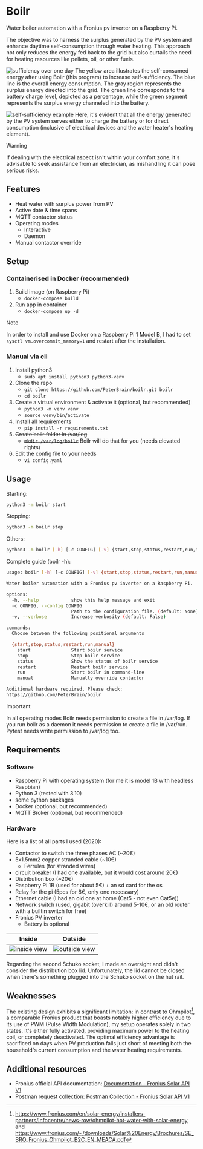 # Boilr

Water boiler automation with a Fronius pv inverter on a Raspberry Pi.

The objective was to harness the surplus generated by the PV system and enhance daytime self-consumption through water heating. This approach not only reduces the energy fed back to the grid but also curtails the need for heating resources like pellets, oil, or other fuels.

![sufficiency over one day](./docs/sufficiency.jpg)
The yellow area illustrates the self-consumed energy after using Boilr (this program) to increase self-sufficiency. The blue line is the overall energy consumption. The gray region represents the surplus energy directed into the grid. The green line corresponds to the battery charge level, depicted as a percentage, while the green segment represents the surplus energy channeled into the battery.

![self-sufficiency example](./docs/fronius.jpg)
Here, it's evident that all the energy generated by the PV system serves either to charge the battery or for direct consumption (inclusive of electrical devices and the water heater's heating element).

> [!WARNING]
> If dealing with the electrical aspect isn't within your comfort zone, it's advisable to seek assistance from an electrician, as mishandling it can pose serious risks.

## Features

- Heat water with surplus power from PV
- Active date & time spans
- MQTT contactor status
- Operating modes
  - Interactive
  - Daemon
- Manual contactor override

## Setup

### Containerised in Docker (recommended)

1. Build image (on Raspberry Pi)
   - `docker-compose build`
1. Run app in container
   - `docker-compose up -d`

> [!NOTE]
> In order to install and use Docker on a Raspberry Pi 1 Model B, I had to set `sysctl vm.overcommit_memory=1` and restart after the installation.

### Manual via cli

1. Install python3
   - `sudo apt install python3 python3-venv`
1. Clone the repo
   - `git clone https://github.com/PeterBrain/boilr.git boilr`
   - `cd boilr`
1. Create a virtual environment & activate it (optional, but recommended)
   - `python3 -m venv venv`
   - `source venv/bin/activate`
1. Install all requirements
   - `pip install -r requirements.txt`
1. ~~Create boilr folder in /var/log~~
   - ~~`mkdir /var/log/boilr`~~ Boilr will do that for you (needs elevated rights)
1. Edit the config file to your needs
   - `vi config.yaml`

## Usage

Starting:

```bash
python3 -m boilr start
```

Stopping:

```bash
python3 -m boilr stop
```

Others:

```bash
python3 -m boilr [-h] [-c CONFIG] [-v] {start,stop,status,restart,run,manual {0,1}}
```

Complete guide (boilr -h):

```bash
usage: boilr [-h] [-c CONFIG] [-v] {start,stop,status,restart,run,manual} ...

Water boiler automation with a Fronius pv inverter on a Raspberry Pi.

options:
  -h, --help            show this help message and exit
  -c CONFIG, --config CONFIG
                        Path to the configuration file. (default: None)
  -v, --verbose         Increase verbosity (default: False)

commands:
  Choose between the following positional arguments

  {start,stop,status,restart,run,manual}
    start               Start boilr service
    stop                Stop boilr service
    status              Show the status of boilr service
    restart             Restart boilr service
    run                 Start boilr in command-line
    manual              Manually override contactor

Additional hardware required. Please check:
https://github.com/PeterBrain/boilr
```

> [!IMPORTANT]
> In all operating modes Boilr needs permission to create a file in /var/log. If you run boilr as a daemon it needs permission to create a file in /var/run. Pytest needs write permission to /var/log too.

## Requirements

### Software

- Raspberry Pi with operating system (for me it is model 1B with headless Raspbian)
- Python 3 (tested with 3.10)
- some python packages
- Docker (optional, but recommended)
- MQTT Broker (optional, but recommended)

### Hardware

Here is a list of all parts I used (2020):

- Contactor to switch the three phases AC (~20€)
- 5x1.5mm2 copper stranded cable (~10€)
  - Ferrules (for stranded wires)
- circuit breaker (I had one available, but it would cost around 20€)
- Distribution box (~20€)
- Raspberry Pi 1B (used for about 5€) + an sd card for the os
- Relay for the pi (5pcs for 8€, only one necessary)
- Ethernet cable (I had an old one at home (Cat5 - not even Cat5e))
- Network switch (used, gigabit (overkill) around 5-10€, or an old router with a builtin switch for free)
- Fronius PV inverter
  - Battery is optional

Inside | Outside
:---:|:---:
![inside view](./docs/inside.JPG) | ![outside view](./docs/outside.JPG)

Regarding the second Schuko socket, I made an oversight and didn't consider the distribution box lid. Unfortunately, the lid cannot be closed when there's something plugged into the Schuko socket on the hut rail.

## Weaknesses

The existing design exhibits a significant limitation: in contrast to Ohmpilot[^1], a comparable Fronius product that boasts notably higher efficiency due to its use of PWM (Pulse Width Modulation), my setup operates solely in two states. It's either fully activated, providing maximum power to the heating coil, or completely deactivated. The optimal efficiency advantage is sacrificed on days when PV production falls just short of meeting both the household's current consumption and the water heating requirements.

## Additional resources

- Fronius official API documentation: [Documentation - Fronius Solar API V1](https://www.fronius.com/~/downloads/Solar%20Energy/Operating%20Instructions/42%2C0410%2C2012.pdf)
- Postman request collection: [Postman Collection - Fronius Solar API V1](https://www.getpostman.com/collections/27c663306206d7fbf502)

[^1]: <https://www.fronius.com/en/solar-energy/installers-partners/infocentre/news-row/ohmpilot-hot-water-with-solar-energy> and <https://www.fronius.com/~/downloads/Solar%20Energy/Brochures/SE_BRO_Fronius_Ohmpilot_B2C_EN_MEACA.pdf>
